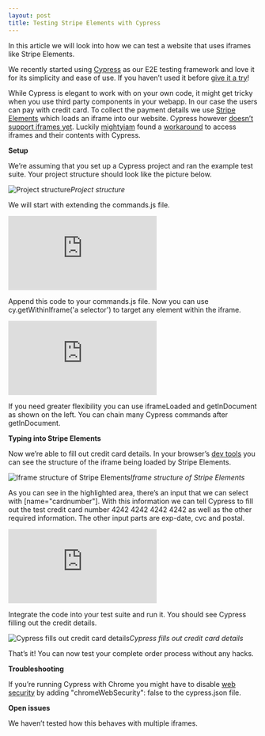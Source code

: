 ```yaml
---
layout: post
title: Testing Stripe Elements with Cypress
---
```


In this article we will look into how we can test a website that uses iframes like Stripe Elements.

We recently started using [Cypress](https://www.cypress.io/) as our E2E testing framework and love it for its simplicity and ease of use. If you haven’t used it before [give it a try](https://www.cypress.io/)!

While Cypress is elegant to work with on your own code, it might get tricky when you use third party components in your webapp. In our case the users can pay with credit card. To collect the payment details we use [Stripe Elements](https://stripe.com/docs/web/setup) which loads an iframe into our website. Cypress however [doesn’t support iframes yet](https://docs.cypress.io/guides/references/known-issues.html#Iframes). Luckily [mightyiam](https://github.com/mightyiam) found a [workaround](https://github.com/cypress-io/cypress/issues/136#issuecomment-525994895) to access iframes and their contents with Cypress.

**Setup**

We’re assuming that you set up a Cypress project and ran the example test suite. Your project structure should look like the picture below.

![Project structure](https://cdn-images-1.medium.com/max/2000/1*2c0K0Iu7nXsrsEvOiwheww.png)*Project structure*

We will start with extending the commands.js file.

<iframe src="https://medium.com/media/37836aafe54b81c1a55eb3f452d5c991" frameborder=0></iframe>

Append this code to your commands.js file. Now you can use cy.getWithinIframe('a selector') to target any element within the iframe.

<iframe src="https://medium.com/media/a6af7bed4fd8d4a8b9bb76884faf0ab2" frameborder=0></iframe>

If you need greater flexibility you can use iframeLoaded and getInDocument as shown on the left. You can chain many Cypress commands after getInDocument.

**Typing into Stripe Elements**

Now we’re able to fill out credit card details. In your browser’s [dev tools](https://developers.google.com/web/tools/chrome-devtools/) you can see the structure of the iframe being loaded by Stripe Elements.

![Iframe structure of Stripe Elements](https://cdn-images-1.medium.com/max/3300/1*uyKds_NEMJzxz3uJqJuE2Q.png)*Iframe structure of Stripe Elements*

As you can see in the highlighted area, there’s an input that we can select with [name="cardnumber"]. With this information we can tell Cypress to fill out the test credit card number 4242 4242 4242 4242 as well as the other required information. The other input parts are exp-date, cvc and postal.

<iframe src="https://medium.com/media/60396f0258a3ad4f10d47665718634ec" frameborder=0></iframe>

Integrate the code into your test suite and run it. You should see Cypress filling out the credit details.

![Cypress fills out credit card details](https://cdn-images-1.medium.com/max/4188/1*d3CSyLxOKn8LH5OxVgVHRw.gif)*Cypress fills out credit card details*

That’s it! You can now test your complete order process without any hacks.

**Troubleshooting**

If you’re running Cypress with Chrome you might have to disable [web security](https://docs.cypress.io/guides/guides/web-security.html#Limitations) by adding "chromeWebSecurity": false to the cypress.json file.

**Open issues**

We haven’t tested how this behaves with multiple iframes.
